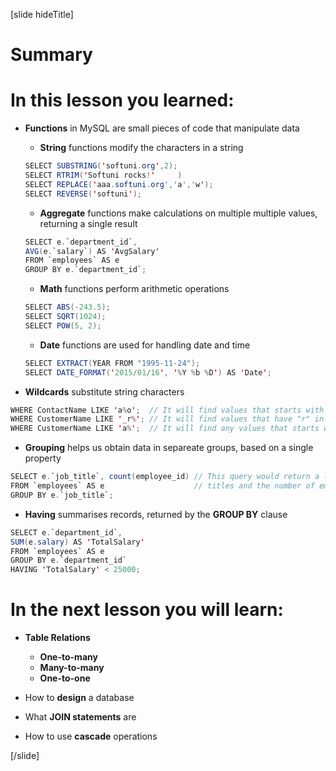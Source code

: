 [slide hideTitle]

# Summary

# In this lesson you learned:

- **Functions** in MySQL are small pieces of code that manipulate data
  
    * **String** functions modify the characters in a string
    ``` java
    SELECT SUBSTRING('softuni.org',2);
    SELECT RTRIM('Softuni rocks!'     )
    SELECT REPLACE('aaa.softuni.org','a','w');
    SELECT REVERSE('softuni');
    ```

    * **Aggregate** functions make calculations on multiple multiple values, returning a single result
    ``` java
    SELECT e.`department_id`, 
    AVG(e.`salary`) AS 'AvgSalary'
    FROM `employees` AS e
    GROUP BY e.`department_id`;
    ```

    * **Math** functions perform arithmetic operations
    ``` java
    SELECT ABS(-243.5);
    SELECT SQRT(1024);
    SELECT POW(5, 2);
    ```

    * **Date** functions are used for handling date and time
    ```java
    SELECT EXTRACT(YEAR FROM "1995-11-24");
    SELECT DATE_FORMAT('2015/01/16', '%Y %b %D') AS 'Date';
    ```

- **Wildcards** substitute string characters
```java
WHERE ContactName LIKE 'a%o';  // It will find values that starts with "a" and ends with "o".
WHERE CustomerName LIKE '_r%'; // It will find values that have "r" in second position.
WHERE CustomerName LIKE 'a%';  // It will find any values that starts with "a" (Customer name in our case).
```

- **Grouping** helps us obtain data in separeate groups, based on a single property
``` java
SELECT e.`job_title`, count(employee_id) // This query would return a list of position 
FROM `employees` AS e                    // titles and the number of employees assigned to each one of them.
GROUP BY e.`job_title`;
```

- **Having** summarises records, returned by the **GROUP BY** clause
``` java
SELECT e.`department_id`,
SUM(e.salary) AS 'TotalSalary'
FROM `employees` AS e
GROUP BY e.`department_id`
HAVING 'TotalSalary' < 25000;
```

# In the next lesson you will learn:

- **Table Relations**
    * **One-to-many** 
    * **Many-to-many**
    * **One-to-one**
  
- How to **design** a database
  
- What **JOIN statements** are
  
- How to use **cascade** operations
  

[/slide]
